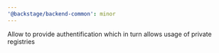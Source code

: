 ```yaml
---
'@backstage/backend-common': minor
---
```


Allow to provide authentification which in turn allows usage of private registries
